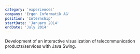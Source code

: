 ```yaml
---
category: 'experiences'
company: 'Ergon Informatik AG'
position: 'Internship'
startDate: 'January 2014'
endDate: 'July 2014'
---
```


Development of an interactive visualization of telecommunication products/services with Java Swing.
